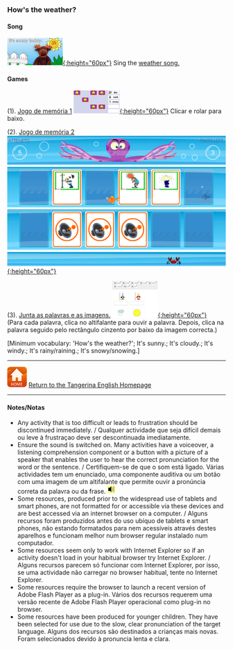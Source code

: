 <head>
<!-- Global site tag (gtag.js) - Google Analytics -->
<script async src="https://www.googletagmanager.com/gtag/js?id=UA-110947112-3"></script>
<script>
  window.dataLayer = window.dataLayer || [];
  function gtag(){dataLayer.push(arguments);}
  gtag('js', new Date());

  gtag('config', 'UA-110947112-3');
</script>
</head>

### How's the weather?

#### Song
[![mlwe](/images/mlwe.png){:height="60px"}](https://www.youtube.com/watch?v=I8GeA3anPdo) Sing the [weather song.](https://www.youtube.com/watch?v=I8GeA3anPdo)  

#### Games
(1). [Jogo de memória 1](https://www.kidslearningville.com/weather-vocabulary-esl-memory-game-for-beginners/) [![weme](/images/weme.PNG){:height="60px"}](https://www.kidslearningville.com/weather-vocabulary-esl-memory-game-for-beginners/)  Clicar e rolar para baixo. 

(2). [Jogo de memória 2](http://www.eslgamesworld.com/members/games/vocabulary/memoryaudio/weather/index.html) [![weme2](/images/weme2.PNG){:height="60px"}](http://www.eslgamesworld.com/members/games/vocabulary/memoryaudio/weather/index.html) 

(3). [Junta as palavras e as imagens.](https://learnenglishkids.britishcouncil.org/en/word-games/weather-1) [![bcwe1](/images/bcwe1.PNG){:height="60px"}](https://learnenglishkids.britishcouncil.org/en/word-games/weather-1)   
(Para cada palavra, clica no altifalante para ouvir a palavra. Depois, clica na palavra seguido pelo rectângulo cinzento por baixo da imagem correcta.)    


<!-- For each word, click on the speaker to hear the word. Then click on the word itself followed by the grey space below the correct picture. -->

[Minimum vocabulary: 'How's the weather?'; It's sunny.; It's cloudy.; It's windy.; It's rainy/raining.; It's snowy/snowing.]

***
[![home](/images/home.PNG)](https://tangerina-pt.github.io/English) [Return to the Tangerina English Homepage](https://tangerina-pt.github.io/English)

***

#### Notes/Notas
* Any activity that is too difficult or leads to frustration should be discontinued immediately. / Qualquer actividade que seja difícil demais ou leve à frustraçao deve ser descontinuada imediatamente.
* Ensure the sound is switched on. Many activities have a voiceover, a listening comprehension component or a button with a picture of a speaker that enables the user to hear the correct pronunciation for the word or the sentence. / Certifiquem-se de que o som está ligado. Várias actividades tem um enunciado, uma componente auditiva ou um botão com uma imagem de um altifalante que permite ouvir a pronúncia correta da palavra ou da frase. ![spkr2](/images/spkr2.PNG)
* Some resources, produced prior to the widespread use of tablets and smart phones, are not formatted for or accessible via these devices and are best accessed via an internet browser on a computer. / Alguns recursos foram produzidos antes do uso ubíquo de tablets e smart phones, não estando formatados para nem acessíveis através destes aparelhos e funcionam melhor num browser regular instalado num computador.
* Some resources seem only to work with Internet Explorer so if an activity doesn't load in your habitual browser try Internet Explorer. / Alguns recursos parecem só funcionar com Internet Explorer, por isso, se uma actividade não carregar no browser habitual, tente no Internet Explorer.
* Some resources require the browser to launch a recent version of Adobe Flash Player as a plug-in. Vários dos recursos requerem uma versão recente de Adobe Flash Player operacional como plug-in no browser.
* Some resources have been produced for younger children. They have been selected for use due to the slow, clear pronunciation of the target language. Alguns dos recursos são destinados a crianças mais novas. Foram selecionados devido à pronuncia lenta e clara.
